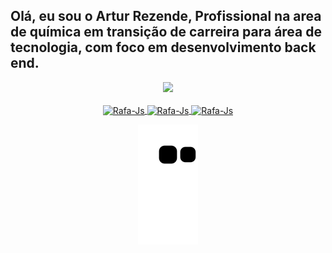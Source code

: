 ## Olá, eu sou o Artur Rezende, Profissional na area de química em transição de carreira para área de tecnologia, com foco em desenvolvimento back end. 
<div align="center">
  <a href="https://github.com/arturtiska">
  <img height="180em" src="https://github-readme-stats.vercel.app/api?username=arturtiska&show_icons=true&theme=dracula&include_all_commits=true&count_private=true"/>
 
    

<div style="display: inline_block"><br>
  <img align="center" alt="Rafa-Js" height="30" width="40" src="https://img.shields.io/badge/.NET-5C2D91?style=for-the-badge&logo=.net&logoColor=white" />
  <img align="center" alt="Rafa-Js" height="30" width="40" src="https://img.shields.io/badge/C%23-239120?style=for-the-badge&logo=c-sharp&logoColor=white" />
  <img align="center" alt="Rafa-Js" height="30" width="40" src="https://img.shields.io/badge/Java-ED8B00?style=for-the-badge&logo=java&logoColor=white" />
  
  
  ![Snake animation](https://github.com/rafaballerini/rafaballerini/blob/output/github-contribution-grid-snake.svg)
 

 

